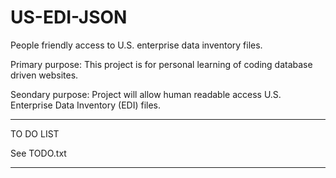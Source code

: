 # US-EDI-JSON

People friendly access to U.S. enterprise data inventory files.

Primary purpose: This project is for personal learning of coding database driven websites.  

Seondary purpose: Project will allow human readable access U.S. Enterprise Data Inventory (EDI) files. 


------------------------------------------------------------------------------------------------

TO DO LIST

See TODO.txt

---------------------
    
